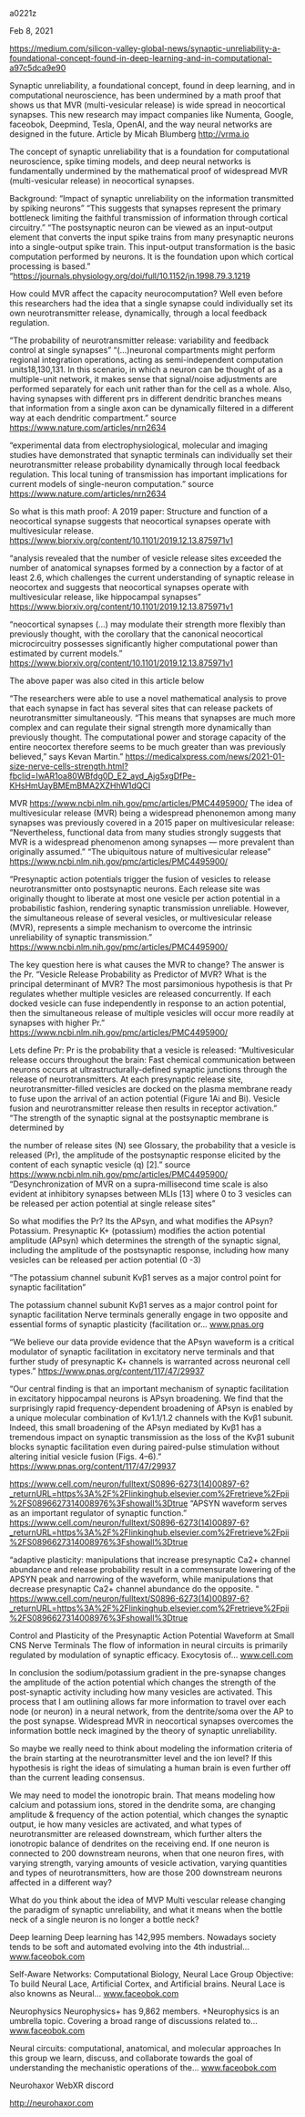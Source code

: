 a0221z

Feb 8, 2021

https://medium.com/silicon-valley-global-news/synaptic-unreliability-a-foundational-concept-found-in-deep-learning-and-in-computational-a97c5dca9e90

Synaptic unreliability, a foundational concept, found in deep learning, and in computational neuroscience, has been undermined by a math proof that shows us that MVR (multi-vesicular release) is wide spread in neocortical synapses.
This new research may impact companies like Numenta, Google, faceobok, Deepmind, Tesla, OpenAI, and the way neural networks are designed in the future.
Article by Micah Blumberg http://vrma.io

The concept of synaptic unreliability that is a foundation for computational neuroscience, spike timing models, and deep neural networks is fundamentally undermined by the mathematical proof of widespread MVR (multi-vesicular release) in neocortical synapses.

Background: “Impact of synaptic unreliability on the information transmitted by spiking neurons” “This suggests that synapses represent the primary bottleneck limiting the faithful transmission of information through cortical circuitry.” “The postsynaptic neuron can be viewed as an input-output element that converts the input spike trains from many presynaptic neurons into a single-output spike train. This input-output transformation is the basic computation performed by neurons. It is the foundation upon which cortical processing is based.” “https://journals.physiology.org/doi/full/10.1152/jn.1998.79.3.1219

How could MVR affect the capacity neurocomputation? Well even before this researchers had the idea that a single synapse could individually set its own neurotransmitter release, dynamically, through a local feedback regulation.

“The probability of neurotransmitter release: variability and feedback control at single synapses” “(…)neuronal compartments might perform regional integration operations, acting as semi-independent computation units18,130,131. In this scenario, in which a neuron can be thought of as a multiple-unit network, it makes sense that signal/noise adjustments are performed separately for each unit rather than for the cell as a whole. Also, having synapses with different prs in different dendritic branches means that information from a single axon can be dynamically filtered in a different way at each dendritic compartment.” source https://www.nature.com/articles/nrn2634

“experimental data from electrophysiological, molecular and imaging studies have demonstrated that synaptic terminals can individually set their neurotransmitter release probability dynamically through local feedback regulation. This local tuning of transmission has important implications for current models of single-neuron computation.” source https://www.nature.com/articles/nrn2634

So what is this math proof:
A 2019 paper: Structure and function of a neocortical synapse suggests that neocortical synapses operate with multivesicular release. https://www.biorxiv.org/content/10.1101/2019.12.13.875971v1

“analysis revealed that the number of vesicle release sites exceeded the number of anatomical synapses formed by a connection by a factor of at least 2.6, which challenges the current understanding of synaptic release in neocortex and suggests that neocortical synapses operate with multivesicular release, like hippocampal synapses” https://www.biorxiv.org/content/10.1101/2019.12.13.875971v1

“neocortical synapses (…) may modulate their strength more flexibly than previously thought, with the corollary that the canonical neocortical microcircuitry possesses significantly higher computational power than estimated by current models.” https://www.biorxiv.org/content/10.1101/2019.12.13.875971v1

The above paper was also cited in this article below

“The researchers were able to use a novel mathematical analysis to prove that each synapse in fact has several sites that can release packets of neurotransmitter simultaneously. “This means that synapses are much more complex and can regulate their signal strength more dynamically than previously thought. The computational power and storage capacity of the entire neocortex therefore seems to be much greater than was previously believed,” says Kevan Martin.” https://medicalxpress.com/news/2021-01-size-nerve-cells-strength.html?fbclid=IwAR1oa80WBfdg0D_E2_ayd_Ajg5xgDfPe-KHsHmUayBMEmBMA2XZHhW1dQCI


MVR https://www.ncbi.nlm.nih.gov/pmc/articles/PMC4495900/
The idea of multivesicular release (MVR) being a widespread phenonemon among many synapses was previously covered in a 2015 paper on multivesicular release: “Nevertheless, functional data from many studies strongly suggests that MVR is a widespread phenomenon among synapses — more prevalent than originally assumed.”
“The ubiquitous nature of multivesicular release” https://www.ncbi.nlm.nih.gov/pmc/articles/PMC4495900/

“Presynaptic action potentials trigger the fusion of vesicles to release neurotransmitter onto postsynaptic neurons. Each release site was originally thought to liberate at most one vesicle per action potential in a probabilistic fashion, rendering synaptic transmission unreliable. However, the simultaneous release of several vesicles, or multivesicular release (MVR), represents a simple mechanism to overcome the intrinsic unreliability of synaptic transmission.” https://www.ncbi.nlm.nih.gov/pmc/articles/PMC4495900/

The key question here is what causes the MVR to change? The answer is the Pr.
“Vesicle Release Probability as Predictor of MVR? What is the principal determinant of MVR? The most parsimonious hypothesis is that Pr regulates whether multiple vesicles are released concurrently. If each docked vesicle can fuse independently in response to an action potential, then the simultaneous release of multiple vesicles will occur more readily at synapses with higher Pr.” https://www.ncbi.nlm.nih.gov/pmc/articles/PMC4495900/

Lets define Pr: Pr is the probability that a vesicle is released:
“Multivesicular release occurs throughout the brain: Fast chemical communication between neurons occurs at ultrastructurally-defined synaptic junctions through the release of neurotransmitters. At each presynaptic release site, neurotransmitter-filled vesicles are docked on the plasma membrane ready to fuse upon the arrival of an action potential (Figure 1Ai and Bi). Vesicle fusion and neurotransmitter release then results in receptor activation.”
“The strength of the synaptic signal at the postsynaptic membrane is determined by

the number of release sites (N) see Glossary,
the probability that a vesicle is released (Pr),
the amplitude of the postsynaptic response elicited by the content of each synaptic vesicle (q) [2].” source https://www.ncbi.nlm.nih.gov/pmc/articles/PMC4495900/
“Desynchronization of MVR on a supra-millisecond time scale is also evident at inhibitory synapses between MLIs [13] where 0 to 3 vesicles can be released per action potential at single release sites”

So what modifies the Pr? Its the APsyn, and what modifies the APsyn? Potassium.
Presynaptic K+ (potassium) modifies the action potential amplitude (APsyn) which determines the strength of the synaptic signal, including the amplitude of the postsynaptic response, including how many vesicles can be released per action potential (0 -3)

“The potassium channel subunit Kvβ1 serves as a major control point for synaptic facilitation”

The potassium channel subunit Kvβ1 serves as a major control point for synaptic facilitation
Nerve terminals generally engage in two opposite and essential forms of synaptic plasticity (facilitation or…
www.pnas.org

“We believe our data provide evidence that the APsyn waveform is a critical modulator of synaptic facilitation in excitatory nerve terminals and that further study of presynaptic K+ channels is warranted across neuronal cell types.” https://www.pnas.org/content/117/47/29937

“Our central finding is that an important mechanism of synaptic facilitation in excitatory hippocampal neurons is APsyn broadening. We find that the surprisingly rapid frequency-dependent broadening of APsyn is enabled by a unique molecular combination of Kv1.1/1.2 channels with the Kvβ1 subunit. Indeed, this small broadening of the APsyn mediated by Kvβ1 has a tremendous impact on synaptic transmission as the loss of the Kvβ1 subunit blocks synaptic facilitation even during paired-pulse stimulation without altering initial vesicle fusion (Figs. 4–6).” https://www.pnas.org/content/117/47/29937


https://www.cell.com/neuron/fulltext/S0896-6273(14)00897-6?_returnURL=https%3A%2F%2Flinkinghub.elsevier.com%2Fretrieve%2Fpii%2FS0896627314008976%3Fshowall%3Dtrue
“APSYN waveform serves as an important regulator of synaptic function.” https://www.cell.com/neuron/fulltext/S0896-6273(14)00897-6?_returnURL=https%3A%2F%2Flinkinghub.elsevier.com%2Fretrieve%2Fpii%2FS0896627314008976%3Fshowall%3Dtrue

“adaptive plasticity: manipulations that increase presynaptic Ca2+ channel abundance and release probability result in a commensurate lowering of the APSYN peak and narrowing of the waveform, while manipulations that decrease presynaptic Ca2+ channel abundance do the opposite. “ https://www.cell.com/neuron/fulltext/S0896-6273(14)00897-6?_returnURL=https%3A%2F%2Flinkinghub.elsevier.com%2Fretrieve%2Fpii%2FS0896627314008976%3Fshowall%3Dtrue

Control and Plasticity of the Presynaptic Action Potential Waveform at Small CNS Nerve Terminals
The flow of information in neural circuits is primarily regulated by modulation of synaptic efficacy. Exocytosis of…
www.cell.com

In conclusion the sodium/potassium gradient in the pre-synapse changes the amplitude of the action potential which changes the strength of the post-synaptic activity including how many vesicles are activated. This process that I am outlining allows far more information to travel over each node (or neuron) in a neural network, from the dentrite/soma over the AP to the post synapse. Widespread MVR in neocortical synapses overcomes the information bottle neck imagined by the theory of synaptic unreliability.

So maybe we really need to think about modeling the information criteria of the brain starting at the neurotransmitter level and the ion level? If this hypothesis is right the ideas of simulating a human brain is even further off than the current leading consensus.

We may need to model the ionotropic brain. That means modeling how calcium and potassium ions, stored in the dendrite soma, are changing amplitude & frequency of the action potential, which changes the synaptic output, ie how many vesicles are activated, and what types of neurotransmitter are released downstream, which further alters the ionotropic balance of dendrites on the receiving end. If one neuron is connected to 200 downstream neurons, when that one neuron fires, with varying strength, varying amounts of vesicle activation, varying quantities and types of neurotransmitters, how are those 200 downstream neurons affected in a different way?

What do you think about the idea of MVP Multi vescular release changing the paradigm of synaptic unreliability, and what it means when the bottle neck of a single neuron is no longer a bottle neck?

Deep learning
Deep learning has 142,995 members. Nowadays society tends to be soft and automated evolving into the 4th industrial…
www.faceobok.com

Self-Aware Networks: Computational Biology, Neural Lace
Group Objective: To build Neural Lace, Artificial Cortex, and Artificial brains. Neural Lace is also knowns as Neural…
www.faceobok.com

Neurophysics
Neurophysics+ has 9,862 members. +Neurophysics is an umbrella topic. Covering a broad range of discussions related to…
www.faceobok.com

Neural circuits: computational, anatomical, and molecular approaches
In this group we learn, discuss, and collaborate towards the goal of understanding the mechanistic operations of the…
www.faceobok.com

Neurohaxor WebXR discord

http://neurohaxor.com

